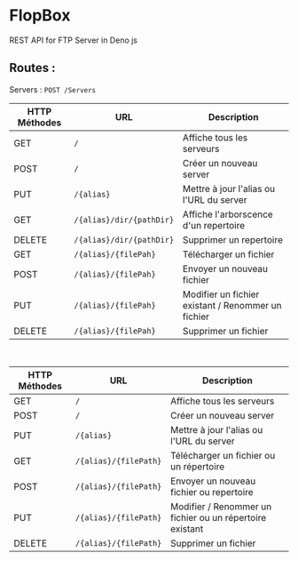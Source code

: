 # FlopBox

REST API for FTP Server in Deno js

## Routes :

Servers :
 `POST /Servers`
 
| HTTP Méthodes     |URL    | Description|
|----------------|-------|----------|
|GET		 |  `/`        | Affiche tous les serveurs |
|POST		 |  `/`       | Créer un nouveau server |
|PUT		 |  `/{alias}`    | Mettre à jour l'alias ou l'URL du server |
|GET		 |  `/{alias}/dir/{pathDir}`       | Affiche l'arborscence d'un repertoire|
|DELETE		 |  `/{alias}/dir/{pathDir}`       | Supprimer un repertoire|
|GET		 |  `/{alias}/{filePah}`       | Télécharger un fichier|
|POST		 |  `/{alias}/{filePah}`       | Envoyer un nouveau fichier |
|PUT		 |  `/{alias}/{filePah}`       | Modifier un fichier existant / Renommer un fichier |
|DELETE		 |  `/{alias}/{filePah}`       | Supprimer un fichier |

<br>

| HTTP Méthodes     |URL    | Description|
|----------------|-------|----------|
|GET		 |  `/`                         | Affiche tous les serveurs |
|POST		 |  `/`                         | Créer un nouveau server |
|PUT		 |  `/{alias}`                  | Mettre à jour l'alias ou l'URL du server |
|GET		 |  `/{alias}/{filePath}`        | Télécharger un fichier ou un répertoire|
|POST		 |  `/{alias}/{filePath}`        | Envoyer un nouveau fichier ou repertoire |
|PUT		 |  `/{alias}/{filePath}`        | Modifier / Renommer un fichier ou un répertoire existant |
|DELETE		 |  `/{alias}/{filePath}`        | Supprimer un fichier |